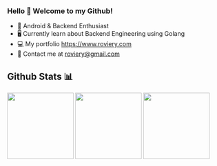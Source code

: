 ### Hello 👋 Welcome to my Github!
* 📱 Android & Backend Enthusiast 
* 🖥️ Currently learn about Backend Engineering using Golang
* 💻 My portfolio https://www.roviery.com
* 📧 Contact me at roviery@gmail.com

## Github Stats 📊 
<div>
  <img height=154 src="https://github-readme-stats.vercel.app/api?username=roviery&show_icons=true&hide_border=true&bg_color=000000&title_color=3ddb83&text_color=FFFFFF&icon_color=3ddb83&hide=issues"/>
  <img height=154 src="https://github-readme-stats.vercel.app/api/top-langs/?username=roviery&layout=compact&hide_border=true&bg_color=000000&title_color=3ddb83&text_color=FFFFFF"/>
  <img height=154 src="https://github-readme-streak-stats.herokuapp.com?user=roviery&theme=android-dark&date_format=j%20M%5B%20Y%5D&hide_border=true"/>
</div>


